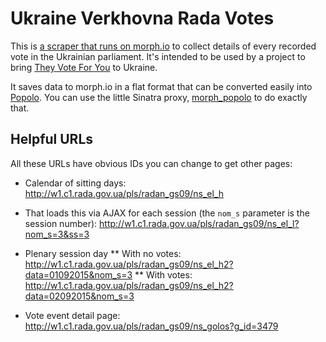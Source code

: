 # Ukraine Verkhovna Rada Votes

This is [a scraper that runs on morph.io](https://morph.io/openaustralia/ukraine_verkhovna_rada_votes) to collect details of every recorded vote in the Ukrainian parliament. It's intended to be used by a project to bring [They Vote For You](https://theyvoteforyou.org.au/) to Ukraine.

It saves data to morph.io in a flat format that can be converted easily into [Popolo](http://www.popoloproject.com/). You can use the little Sinatra proxy, [morph_popolo](https://github.com/openaustralia/morph_popolo) to do exactly that.

## Helpful URLs

All these URLs have obvious IDs you can change to get other pages:

* Calendar of sitting days: http://w1.c1.rada.gov.ua/pls/radan_gs09/ns_el_h
* That loads this via AJAX for each session (the `nom_s` parameter is the session number): http://w1.c1.rada.gov.ua/pls/radan_gs09/ns_el_l?nom_s=3&ss=3

* Plenary session day
** With no votes: http://w1.c1.rada.gov.ua/pls/radan_gs09/ns_el_h2?data=01092015&nom_s=3
** With votes: http://w1.c1.rada.gov.ua/pls/radan_gs09/ns_el_h2?data=02092015&nom_s=3

* Vote event detail page: http://w1.c1.rada.gov.ua/pls/radan_gs09/ns_golos?g_id=3479
